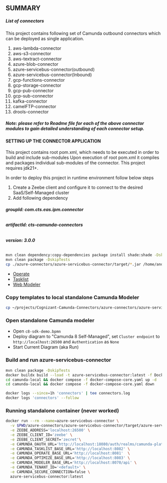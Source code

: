 ## SUMMARY


##### **List of connectors**
This project contains following set of Camunda outbound connectors which can be deployed as single application.


1) aws-lambda-connector
2) aws-s3-connector
3) aws-textract-connector
4) azure-blob-connector
5) azure-servicebus-connector(outbound)
6) azure-servicebus-connector(Inbound)
7) gcp-functions-connector
8) gcp-storage-connector
9) gcp-pub-connector
10) gcp-sub-connector	
11) kafka-connector
12) camelFTP-connector
13) drools-connector

##### **Note: please refer to Readme file for each of the above connector modules to gain detailed understanding of each connector setup.**

#### **SETTING UP THE CONNECTOR APPLICATION**
This project contains root pom.xml, which needs to be executed in order to build and include sub-modules
Upon execution of root pom.xml it compiles and packages individual sub-modules of the connector.
This project requires jdk21+.

In order to deploy this project in runtime environment follow below steps

1) Create a Zeebe client and configure it to connect to the desired SaaS/Self-Managed cluster
2) Add following dependency 
  ###### **groupId: com.cts.eas.ipm.connector**
  ###### **artifactId: cts-camunda-connectors**
  ###### **version: 3.0.0**
 
```bash
mvn clean dependency:copy-dependencies package install shade:shade -DskipTests
mvn clean package -DskipTests
cp ./azure-connectors/azure-servicebus-connector/target/*.jar /home/andriy/projects/connector-template-inbound/target/
```


* [Operate](http://localhost:8081)
* [Tasklist](http://localhost:8082)
* [Web Modeler](http://localhost:8070)

### Copy templates to local standalone Camunda Modeler

```bash
cp ~/projects/Cognizant-Camunda-Connectors/azure-connectors/azure-servicebus-connector/element-template/*.json ~/.config/camunda-modeler/resources/element-templates/
```

### Open standalone Camunda modeler

- Open `c8-sdk-demo.bpmn`
- Deploy diagram to "Camunda 8 Self-Managed", set `Cluster endpoint` to `http://localhost:26500` and `Authentication` as `None`
- Start Current Diagram (aka Run)

### Build and run azure-servicebus-connector

```bash
mvn clean package -DskipTests
docker buildx build --load -t azure-servicebus-connector:latest -f Dockerfile .
cd camunda-local && docker compose -f docker-compose-core.yaml up -d
cd camunda-local && docker compose -f docker-compose-core.yaml down

docker logs --since=1h 'connectors' | tee connectors.log
docker logs 'connectors' --follow
```

### Running standalone container (never worked)

```bash
docker run --rm --name=azure-servicebus-connector \
  -v $PWD/azure-connectors/azure-servicebus-connector/target/azure-servicebus-connector-3.0.0.jar:/opt/app/ \
  -e ZEEBE_ADDRESS='localhost:26500' \
  -e ZEEBE_CLIENT_ID='zeebe' \
  -e ZEEBE_CLIENT_SECRET='zecret'\
  -e CAMUNDA_OAUTH_URL='http://localhost:18080/auth/realms/camunda-platform/protocol/openid-connect/token' \
  -e CAMUNDA_TASKLIST_BASE_URL='http://localhost:8082' \
  -e CAMUNDA_OPERATE_BASE_URL='http://localhost:8081'  \
  -e CAMUNDA_OPTIMIZE_BASE_URL='http://localhost:8083' \
  -e CAMUNDA_MODELER_BASE_URL='http://localhost:8070/api' \
  -e CAMUNDA_TENANT_ID='<default>' \
  -e CAMUNDA_SECURE_CONNECTION=false \
  azure-servicebus-connector:latest
```  